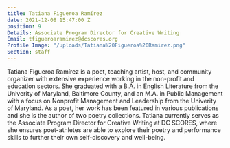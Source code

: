 ```yaml
---
title: Tatiana Figueroa Ramírez
date: 2021-12-08 15:47:00 Z
position: 9
Details: Associate Program Director for Creative Writing
Email: tfigueroaramirez@dcscores.org
Profile Image: "/uploads/Tatiana%20Figueroa%20Ramirez.png"
Section: staff
---
```


Tatiana Figueroa Ramírez is a poet, teaching artist, host, and community organizer with extensive experience working in the non-profit and education sectors. She graduated with a B.A. in English Literature from the Univerity of Maryland, Baltimore County, and an M.A. in Public Management with a focus on Nonprofit Management and Leadership from the Univerity of Maryland. As a poet, her work has been featured in various publications and she is the author of two poetry collections. Tatiana currently serves as the Associate Program Director for Creative Writing at DC SCORES, where she ensures poet-athletes are able to explore their poetry and performance skills to further their own self-discovery and well-being.